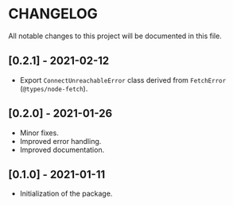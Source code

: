# CHANGELOG

All notable changes to this project will be documented in this file.

## [0.2.1] - 2021-02-12

- Export `ConnectUnreachableError` class derived from `FetchError` (`@types/node-fetch`).

## [0.2.0] - 2021-01-26

- Minor fixes.
- Improved error handling.
- Improved documentation.

## [0.1.0] - 2021-01-11

- Initialization of the package.
